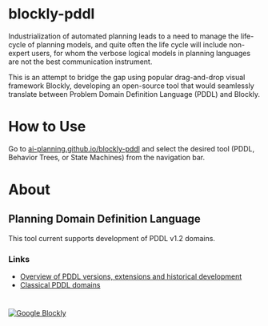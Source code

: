 # blockly-pddl

Industrialization of automated planning leads to a need to manage the life-cycle of planning models, and quite often the
life cycle will include non-expert users, for whom the verbose logical models in planning languages are not the best
communication instrument.

This is an attempt to bridge the gap using popular drag-and-drop visual framework Blockly, developing an open-source
tool that would seamlessly translate between Problem Domain Definition Language (PDDL) and Blockly.

# How to Use
Go to [ai-planning.github.io/blockly-pddl](https://ai-planning.github.io/blockly-pddl/) and select the desired tool (PDDL, Behavior Trees, or State Machines) from the navigation bar.

# About
## Planning Domain Definition Language
This tool current supports development of PDDL v1.2 domains.
### Links
- [Overview of PDDL versions, extensions and historical development](https://en.wikipedia.org/wiki/Planning_Domain_Definition_Language)
- [Classical PDDL domains](https://github.com/AI-Planning/pddl-generators)  

# 
[![Google Blockly](https://tinyurl.com/built-on-Blockly)](https://github.com/google/blockly) 


